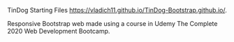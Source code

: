 TinDog Starting Files
https://vladich11.github.io/TinDog-Bootstrap.github.io/.

Responsive Bootstrap web made using a course in Udemy 
The Complete 2020 Web Development Bootcamp.
